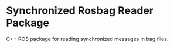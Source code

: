 # Synchronized Rosbag Reader Package
C++ ROS package for reading synchronized messages in bag files.
